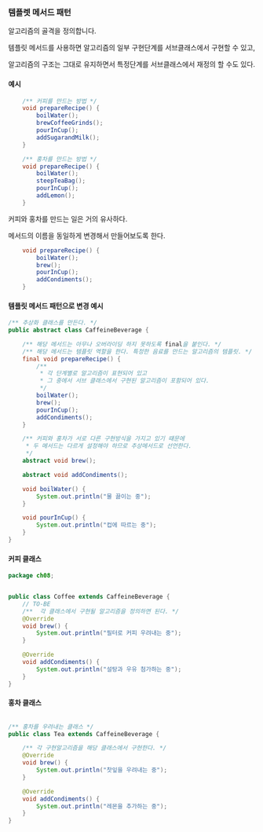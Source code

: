 ### 템플렛 메서드 패턴

알고리즘의 골격을 정의합니다.

템플릿 메서드를 사용하면 알고리즘의 일부 구현단계를 서브클래스에서 구현할 수 있고,

알고리즘의 구조는 그대로 유지하면서 특정단계를 서브클래스에서 재정의 할 수도 있다.


#### 예시 

```java
    /** 커피를 만드는 방법 */
    void prepareRecipe() {
        boilWater();
        brewCoffeeGrinds();
        pourInCup();
        addSugarandMilk();
    }

    /** 홍차를 만드는 방법 */
    void prepareRecipe() {
        boilWater();
        steepTeaBag();
        pourInCup();
        addLemon();
    }

```

커피와 홍차를 만드는 일은 거의 유사하다. 

메서드의 이름을 동일하게 변경해서 만들어보도록 한다.

```java
    void prepareRecipe() {
        boilWater();
        brew();
        pourInCup();
        addCondiments();
    }
```

#### 템플릿 메서드 패턴으로 변경 예시

```java
/** 추상화 클래스를 만든다. */
public abstract class CaffeineBeverage {

    /** 해당 메서드는 아무나 오버라이딩 하지 못하도록 final을 붙인다. */
    /** 해당 메서드는 템플릿 역할을 한다. 특정한 음료를 만드는 알고리즘의 템플릿. */
    final void prepareRecipe() {
        /**
         * 각 단계별로 알고리즘이 표현되어 있고
         * 그 중에서 서브 클래스에서 구현된 알고리즘이 포함되어 있다.
         */
        boilWater();
        brew();
        pourInCup();
        addCondiments();
    }

    /** 커피와 홍차가 서로 다른 구현방식을 가지고 있기 떄문에
     * 두 메서드는 다르게 설정해야 하므로 추상메서드로 선언한다.
     */
    abstract void brew();

    abstract void addCondiments();

    void boilWater() {
        System.out.println("물 끓이는 중");
    }

    void pourInCup() {
        System.out.println("컵에 따르는 중");
    }
}
```

#### 커피 클래스
```java
package ch08;


public class Coffee extends CaffeineBeverage {
    // TO-BE
    /**  각 클래스에서 구현될 알고리즘을 정의하면 된다. */
    @Override
    void brew() {
        System.out.println("필터로 커피 우려내는 중");
    }

    @Override
    void addCondiments() {
        System.out.println("설탕과 우유 첨가하는 중");
    }
}
```

#### 홍차 클래스

```java

/** 홍차를 우려내는 클래스 */
public class Tea extends CaffeineBeverage {

    /** 각 구현알고리즘을 해당 클래스에서 구현한다. */
    @Override
    void brew() {
        System.out.println("찻잎을 우려내는 중");
    }

    @Override
    void addCondiments() {
        System.out.println("레몬을 추가하는 중");
    }
}
```
